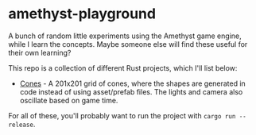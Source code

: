 # amethyst-playground

A bunch of random little experiments using the Amethyst game engine, while I learn the concepts. Maybe someone else will find these useful for their own learning?

This repo is a collection of different Rust projects, which I'll list below:

 - [Cones](projects/cones/) - A 201x201 grid of cones, where the shapes are generated in code instead of using asset/prefab files. The lights and camera also oscillate based on game time.

For all of these, you'll probably want to run the project with `cargo run --release`.
